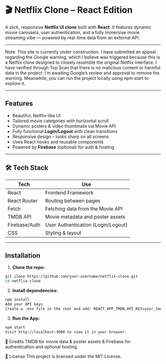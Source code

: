 # 🎬 Netflix Clone – React Edition

A slick, responsive **Netflix UI clone** built with **React**. It features dynamic movie carousels, user authentication, and a fully immersive movie streaming vibe — powered by real-time data from an external API.

---

Note:
This site is currently under construction. I have submitted an appeal regarding the Google warning, which I believe was triggered because this is a Netflix clone designed to closely resemble the original Netflix interface. I have verified through Top Scan that there is no malicious content or harmful data in the project. I’m awaiting Google’s review and approval to remove the warning. Meanwhile, you can run the project locally using npm start to explore it.

---
## Features

- Beautiful, Netflix-like UI  
-  Tailored movie categories with horizontal scroll  
-  Dynamic posters & video thumbnails via Movie API  
-  Fully functional **Login/Logout** with clean transitions  
-  Responsive design – looks sharp on all screens  
-  Uses React hooks and reusable components  
-  Powered by **Firebase** (optional) for auth & hosting

---

## 🛠️ Tech Stack

| Tech           | Use                                  |
|----------------|---------------------------------------|
| React          | Frontend Framework                    |
| React Router   | Routing between pages                 |
| Fetch          | Fetching data from the Movie API      |
| TMDB API       | Movie metadata and poster assets      |
| Firebase/Auth  | User Authentication (Login/Logout)    |
| CSS            | Styling & layout                      |

---

## Installation

1. **Clone the repo:**

```bash
git clone https://github.com/your-username/netflix-clone.git
cd netflix-clone
```

2. **Install dependencies:**
```bash
npm install
Add your API keys
Create a .env file in the root and add: REACT_APP_TMDB_API_KEY=your_tmdb_api_key_here

```
3. **Run the App:**
```bash
npm start
Visit http://localhost:3000 to view it in your browser.

```

🤝 Credits
TMDB for movie data & poster assets & Firebase for authentication and optional hosting

📝 License
This project is licensed under the MIT License.
